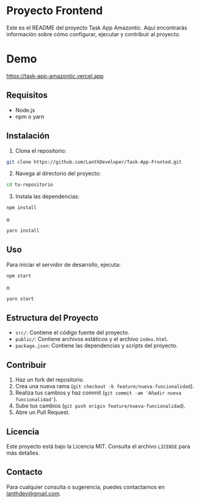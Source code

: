# Proyecto Frontend

Este es el README del proyecto Task App Amazontic. Aquí encontrarás información sobre cómo configurar, ejecutar y contribuir al proyecto.

# Demo

https://task-app-amazontic.vercel.app

## Requisitos

- Node.js
- npm o yarn

## Instalación

1. Clona el repositorio:

```bash
git clone https://github.com/LanthDeveloper/Task-App-Fronted.git
```

2. Navega al directorio del proyecto:

```bash
cd tu-repositorio
```

3. Instala las dependencias:

```bash
npm install
```

o

```bash
yarn install
```

## Uso

Para iniciar el servidor de desarrollo, ejecuta:

```bash
npm start
```

o

```bash
yarn start
```

## Estructura del Proyecto

- `src/`: Contiene el código fuente del proyecto.
- `public/`: Contiene archivos estáticos y el archivo `index.html`.
- `package.json`: Contiene las dependencias y scripts del proyecto.

## Contribuir

1. Haz un fork del repositorio.
2. Crea una nueva rama (`git checkout -b feature/nueva-funcionalidad`).
3. Realiza tus cambios y haz commit (`git commit -am 'Añadir nueva funcionalidad'`).
4. Sube tus cambios (`git push origin feature/nueva-funcionalidad`).
5. Abre un Pull Request.

## Licencia

Este proyecto está bajo la Licencia MIT. Consulta el archivo `LICENSE` para más detalles.

## Contacto

Para cualquier consulta o sugerencia, puedes contactarnos en [lanthdev@gmail.com](mailto:lanthdev@gmail.com).
